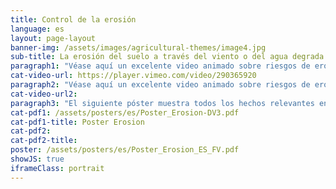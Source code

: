 ```yaml
---
title: Control de la erosión
language: es
layout: page-layout
banner-img: /assets/images/agricultural-themes/image4.jpg
sub-title: La erosión del suelo a través del viento o del agua degrada fuertemente la fertilidad del suelo y por lo tanto el valor del suelo. Aprende aquí lo que uno puede hacer al respecto.
paragraph1: "Véase aquí un excelente video animado sobre riesgos de erosión, problemas y cómo controlar la erosión por viento y agua:"
cat-video-url: https://player.vimeo.com/video/290365920
paragraph2: "Véase aquí un excelente video animado sobre riesgos de erosión, problemas y cómo controlar la erosión por viento y agua:"
cat-video-url2:
paragraph3: "El siguiente póster muestra todos los hechos relevantes en detalle. Véase aquí:"
cat-pdf1: /assets/posters/es/Poster_Erosion-DV3.pdf
cat-pdf1-title: Poster Erosion
cat-pdf2: 
cat-pdf2-title: 
poster: /assets/posters/es/Poster_Erosion_ES_FV.pdf
showJS: true
iframeClass: portrait
---
```

